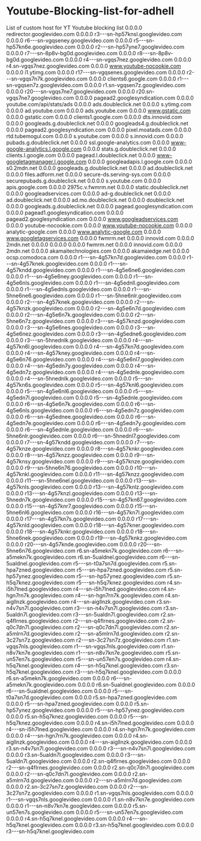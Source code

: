 # Youtube-Blocking-list-for-adhell
List of custom host for YT
Youtube blocking list
0.0.0.0 redirector.googlevideo.com
0.0.0.0 r3---sn-hp57knsl.googlevideo.com
0.0.0.0 r6---sn-vgqseney.googlevideo.com
0.0.0.0 r5---sn-hp57kn6e.googlevideo.com
0.0.0.0 r2---sn-hp57yne7.googlevideo.com
0.0.0.0 r7---sn-8p8v-bg0d.googlevideo.com
0.0.0.0 r8---sn-8p8v-bg0d.googlevideo.com
0.0.0.0 r4---sn-vgqs7nez.googlevideo.com
0.0.0.0 r4.sn-vgqs7nez.googlevideo.com
0.0.0.0 www.youtube-nocookie.com
0.0.0.0 i1.ytimg.com
0.0.0.0 r17---sn-vgqsenes.googlevideo.com
0.0.0.0 r2---sn-vgqs7n7k.googlevideo.com
0.0.0.0 clients6.google.com
0.0.0.0 r1---sn-vgqsen7z.googlevideo.com
0.0.0.0 r1.sn-vgqsen7z.googlevideo.com
0.0.0.0 r20---sn-vgqs7ne7.googlevideo.com
0.0.0.0 r20.sn-vgqs7ne7.googlevideo.com
0.0.0.0 pagead2.googlesyndication.com
0.0.0.0 youtube.com/api/stats/ads
0.0.0.0 ads.doubleclick.net
0.0.0.0 s.ytimg.com
0.0.0.0 ad.youtube.com
0.0.0.0 ads.youtube.com
0.0.0.0 www.gstatic.com
0.0.0.0 gstatic.com
0.0.0.0 clients1.google.com
0.0.0.0 dts.innovid.com
0.0.0.0 googleads.g.doubleclick.net
0.0.0.0 googleads4.g.doubleclick.net
0.0.0.0 pagead2.googlesyndication.com
0.0.0.0 pixel.moatads.com
0.0.0.0 rtd.tubemogul.com
0.0.0.0 s.youtube.com
0.0.0.0 s.innovid.com
0.0.0.0 pubads.g.doubleclick.net
0.0.0.0 ssl.google-analytics.com
0.0.0.0 www-google-analytics.l.google.com
0.0.0.0 stats.g.doubleclick.net
0.0.0.0 clients.l.google.com
0.0.0.0 pagead.l.doubleclick.net
0.0.0.0 www-googletagmanager.l.google.com
0.0.0.0 googleadapis.l.google.com
0.0.0.0 s0.2mdn.net
0.0.0.0 googleads.g.doubleclick.net
0.0.0.0 ad.doubleclick.net
0.0.0.0 files.adform.net
0.0.0.0 secure-ds.serving-sys.com
0.0.0.0 securepubads.g.doubleclick.net
0.0.0.0 s.youtube.com
0.0.0.0 apis.google.com
0.0.0.0 2975c.v.fwmrm.net
0.0.0.0 static.doubleclick.net
0.0.0.0 googleadservices.com
0.0.0.0 ad-g.doubleclick.net
0.0.0.0 ad.doubleclick.net
0.0.0.0 ad.mo.doubleclick.net
0.0.0.0 doubleclick.net
0.0.0.0 googleads.g.doubleclick.net
0.0.0.0 pagead.googlesyndication.com
0.0.0.0 pagead1.googlesyndication.com
0.0.0.0 pagead2.googlesyndication.com
0.0.0.0 www.googleadservices.com
0.0.0.0 youtube-nocookie.com
0.0.0.0 www.youtube-nocookie.com
0.0.0.0 analytic-google.com
0.0.0.0 www.analytic-google.com
0.0.0.0 www.googletagservices.com
0.0.0.0 fwmrm.net
0.0.0.0 innovid.com
0.0.0.0 2mdn.net
0.0.0.0 0.0.0.0
0.0.0.0 fwmrm.net
0.0.0.0 innovid.com
0.0.0.0 2mdn.net
0.0.0.0 akamaitechnologies.com
0.0.0.0 akamaiedge.net
0.0.0.0 ocsp.comodoca.com
0.0.0.0 r1---sn-4g57kn7d.googlevideo.com
0.0.0.0 r1---sn-4g57knek.googlevideo.com
0.0.0.0 r1---sn-4g57kndd.googlevideo.com
0.0.0.0 r1---sn-4g5e6ne6.googlevideo.com
0.0.0.0 r1---sn-4g5e6ney.googlevideo.com
0.0.0.0 r1---sn-4g5e6nls.googlevideo.com
0.0.0.0 r1---sn-4g5ednll.googlevideo.com
0.0.0.0 r1---sn-4g5ednls.googlevideo.com
0.0.0.0 r1---sn-5hne6ne6.googlevideo.com
0.0.0.0 r1---sn-5hne6nlr.googlevideo.com
0.0.0.0 r2---sn-4g57knek.googlevideo.com
0.0.0.0 r2---sn-4g57knzk.googlevideo.com
0.0.0.0 r2---sn-4g5e6n7d.googlevideo.com
0.0.0.0 r2---sn-4g5e6n7k.googlevideo.com
0.0.0.0 r2---sn-5hne6n7z.googlevideo.com
0.0.0.0 r3---sn-4g57knzd.googlevideo.com
0.0.0.0 r3---sn-4g5e6nes.googlevideo.com
0.0.0.0 r3---sn-4g5e6nez.googlevideo.com
0.0.0.0 r3---sn-4g5edne6.googlevideo.com
0.0.0.0 r3---sn-5hnednlk.googlevideo.com
0.0.0.0 r4---sn-4g57kn6l.googlevideo.com
0.0.0.0 r4---sn-4g57kn7d.googlevideo.com
0.0.0.0 r4---sn-4g57kney.googlevideo.com
0.0.0.0 r4---sn-4g5e6n76.googlevideo.com
0.0.0.0 r4---sn-4g5e6nl7.googlevideo.com
0.0.0.0 r4---sn-4g5edn7y.googlevideo.com
0.0.0.0 r4---sn-4g5edn7z.googlevideo.com
0.0.0.0 r4---sn-4g5ednle.googlevideo.com
0.0.0.0 r4---sn-5hnednlk.googlevideo.com
0.0.0.0 r5---sn-4g57kn6s.googlevideo.com
0.0.0.0 r5---sn-4g57knl6.googlevideo.com
0.0.0.0 r5---sn-4g5e6nl6.googlevideo.com
0.0.0.0 r5---sn-4g5edn7l.googlevideo.com
0.0.0.0 r5---sn-4g5ednle.googlevideo.com
0.0.0.0 r6---sn-4g5e6n7k.googlevideo.com
0.0.0.0 r6---sn-4g5e6nls.googlevideo.com
0.0.0.0 r6---sn-4g5edn7z.googlevideo.com
0.0.0.0 r6---sn-4g5ednee.googlevideo.com
0.0.0.0 r6---sn-4g5edn7e.googlevideo.com
0.0.0.0 r6---sn-4g5edn7y.googlevideo.com
0.0.0.0 r6---sn-4g5ednle.googlevideo.com
0.0.0.0 r6---sn-5hne6nlr.googlevideo.com
0.0.0.0 r6---sn-5hnednl7.googlevideo.com
0.0.0.0 r7---sn-4g57kndd.googlevideo.com
0.0.0.0 r7---sn-4g57knze.googlevideo.com
0.0.0.0 r8---sn-4g57knkr.googlevideo.com
0.0.0.0 r8---sn-4g57knzz.googlevideo.com
0.0.0.0 r9---sn-4g57knsy.googlevideo.com
0.0.0.0 r9---sn-4g57knze.googlevideo.com
0.0.0.0 r9---sn-5hne6n76.googlevideo.com
0.0.0.0 r10---sn-4g57knkl.googlevideo.com
0.0.0.0 r11---sn-4g57knzz.googlevideo.com
0.0.0.0 r11---sn-5hne6nel.googlevideo.com
0.0.0.0 r13---sn-4g57knls.googlevideo.com
0.0.0.0 r13---sn-4g57knlz.googlevideo.com
0.0.0.0 r13---sn-4g57knzl.googlevideo.com
0.0.0.0 r13---sn-5hnedn7k.googlevideo.com
0.0.0.0 r15---sn-4g57kn67.googlevideo.com
0.0.0.0 r15---sn-4g57knr7.googlevideo.com
0.0.0.0 r15---sn-5hne6nl6.googlevideo.com
0.0.0.0 r16---sn-4g57kn7l.googlevideo.com
0.0.0.0 r17---sn-4g57kn7s.googlevideo.com
0.0.0.0 r17---sn-4g57knld.googlevideo.com
0.0.0.0 r18---sn-4g57kner.googlevideo.com
0.0.0.0 r18---sn-4g57knkr.googlevideo.com
0.0.0.0 r18---sn-5hne6nek.googlevideo.com
0.0.0.0 r19---sn-4g57knkz.googlevideo.com
0.0.0.0 r20---sn-4g57knde.googlevideo.com
0.0.0.0 r20---sn-5hne6n76.googlevideo.com
r6.sn-a5mekn7k.googlevideo.com
r6---sn-a5mekn7k.googlevideo.com
r6.sn-5ualdnel.googlevideo.com
r6---sn-5ualdnel.googlevideo.com
r5---sn-t0a7sn7d.googlevideo.com
r5.sn-hpa7zned.googlevideo.com
r5---sn-hpa7zned.googlevideo.com
r5.sn-hp57ynez.googlevideo.com
r5---sn-hp57ynez.googlevideo.com
r5.sn-h5q7knez.googlevideo.com
r5---sn-h5q7knez.googlevideo.com
r4.sn-i5h7lned.googlevideo.com
r4---sn-i5h7lned.googlevideo.com
r4.sn-hgn7rn7k.googlevideo.com
r4---sn-hgn7rn7k.googlevideo.com
r4.sn-aigllnzk.googlevideo.com
r4---sn-aigllnzk.googlevideo.com
r3.sn-n4v7sn7l.googlevideo.com
r3---sn-n4v7sn7l.googlevideo.com
r3.sn-5ualdn7l.googlevideo.com
r3---sn-5ualdn7l.googlevideo.com
r2.sn-q4flrnes.googlevideo.com
r2---sn-q4flrnes.googlevideo.com
r2.sn-q0c7dn7l.googlevideo.com
r2---sn-q0c7dn7l.googlevideo.com
r2.sn-a5mlrn7d.googlevideo.com
r2---sn-a5mlrn7d.googlevideo.com
r2.sn-3c27sn7z.googlevideo.com
r2---sn-3c27sn7z.googlevideo.com
r1.sn-vgqs7nls.googlevideo.com
r1---sn-vgqs7nls.googlevideo.com
r1.sn-n8v7kn7e.googlevideo.com
r1---sn-n8v7kn7e.googlevideo.com
r5.sn-un57en7s.googlevideo.com
r5---sn-un57en7s.googlevideo.com
r4.sn-h5q7knel.googlevideo.com
r4---sn-h5q7knel.googlevideo.com
r3.sn-h5q7knel.googlevideo.com
r3---sn-h5q7knel.googlevideo.com
0.0.0.0 r6.sn-a5mekn7k.googlevideo.com
0.0.0.0 r6---sn-a5mekn7k.googlevideo.com
0.0.0.0 r6.sn-5ualdnel.googlevideo.com
0.0.0.0 r6---sn-5ualdnel.googlevideo.com
0.0.0.0 r5---sn-t0a7sn7d.googlevideo.com
0.0.0.0 r5.sn-hpa7zned.googlevideo.com
0.0.0.0 r5---sn-hpa7zned.googlevideo.com
0.0.0.0 r5.sn-hp57ynez.googlevideo.com
0.0.0.0 r5---sn-hp57ynez.googlevideo.com
0.0.0.0 r5.sn-h5q7knez.googlevideo.com
0.0.0.0 r5---sn-h5q7knez.googlevideo.com
0.0.0.0 r4.sn-i5h7lned.googlevideo.com
0.0.0.0 r4---sn-i5h7lned.googlevideo.com
0.0.0.0 r4.sn-hgn7rn7k.googlevideo.com
0.0.0.0 r4---sn-hgn7rn7k.googlevideo.com
0.0.0.0 r4.sn-aigllnzk.googlevideo.com
0.0.0.0 r4---sn-aigllnzk.googlevideo.com
0.0.0.0 r3.sn-n4v7sn7l.googlevideo.com
0.0.0.0 r3---sn-n4v7sn7l.googlevideo.com
0.0.0.0 r3.sn-5ualdn7l.googlevideo.com
0.0.0.0 r3---sn-5ualdn7l.googlevideo.com
0.0.0.0 r2.sn-q4flrnes.googlevideo.com
0.0.0.0 r2---sn-q4flrnes.googlevideo.com
0.0.0.0 r2.sn-q0c7dn7l.googlevideo.com
0.0.0.0 r2---sn-q0c7dn7l.googlevideo.com
0.0.0.0 r2.sn-a5mlrn7d.googlevideo.com
0.0.0.0 r2---sn-a5mlrn7d.googlevideo.com
0.0.0.0 r2.sn-3c27sn7z.googlevideo.com
0.0.0.0 r2---sn-3c27sn7z.googlevideo.com
0.0.0.0 r1.sn-vgqs7nls.googlevideo.com
0.0.0.0 r1---sn-vgqs7nls.googlevideo.com
0.0.0.0 r1.sn-n8v7kn7e.googlevideo.com
0.0.0.0 r1---sn-n8v7kn7e.googlevideo.com
0.0.0.0 r5.sn-un57en7s.googlevideo.com
0.0.0.0 r5---sn-un57en7s.googlevideo.com
0.0.0.0 r4.sn-h5q7knel.googlevideo.com
0.0.0.0 r4---sn-h5q7knel.googlevideo.com
0.0.0.0 r3.sn-h5q7knel.googlevideo.com
0.0.0.0 r3---sn-h5q7knel.googlevideo.com

